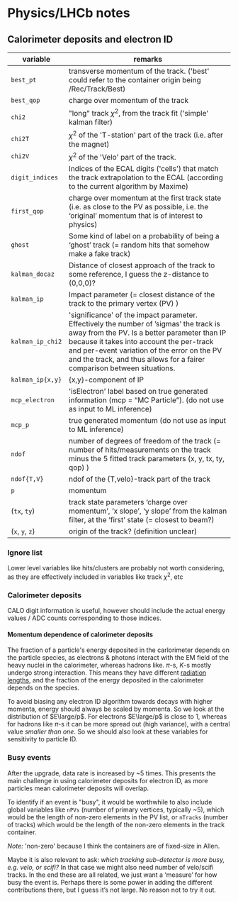 # Physics/LHCb notes

## Calorimeter deposits and electron ID

| variable | remarks |
|----------|---------|
| `best_pt`  | transverse momentum of the track. ('best' could refer to the container origin being /Rec/Track/Best)
| `best_qop` | charge over momentum of the track
| `chi2` | "long" track $\chi^2$, from the track fit ('simple' kalman filter)
| `chi2T` | $\chi^2$ of the 'T-station' part of the track (i.e. after the magnet)
| `chi2V` | $\chi^2$ of the 'Velo' part of the track.
| `digit_indices` | Indices of the ECAL digits ('cells') that match the track extrapolation to the ECAL (according to the current algorithm by Maxime)
| `first_qop` | charge over momentum at the first track state (i.e. as close to the PV as possible, i.e. the ‘original’ momentum that is of interest to physics)
| `ghost` | Some kind of label on a probability of being a ‘ghost’ track (= random hits that somehow make a fake track)
| `kalman_docaz` | Distance of closest approach of the track to some reference, I guess the z-distance to (0,0,0)?
| `kalman_ip` | Impact parameter (= closest distance of the track to the primary vertex (PV) )
| `kalman_ip_chi2` | 'significance' of the impact parameter. Effectively the number of ’sigmas’ the track is away from the PV. Is a better parameter than IP because it takes into account the per-track and per-event variation of the error on the PV and the track, and thus allows for a fairer comparison between situations.
| `kalman_ip{x,y}` | {x,y}-component of IP
| `mcp_electron` | 'isElectron' label based on true generated information (mcp = “MC Particle”). (do not use as input to ML inference)
| `mcp_p` | true generated momentum (do not use as input to ML inference)
| `ndof` | number of degrees of freedom of the track (= number of hits/measurements on the track minus the 5 fitted track parameters (x, y, tx, ty, qop) )
| `ndof{T,V}` | ndof of the {T,velo}-track part of the track
| `p` | momentum
| (`tx`, `ty`) | track state parameters ‘charge over momentum’, ’x slope’, ‘y slope’ from the kalman filter, at the ‘first’ state (= closest to beam?)
| (`x`, `y`, `z`) | origin of the track? (definition unclear)

### Ignore list
Lower level variables like hits/clusters are probably not worth considering, as they are effectively
included in variables like track $\chi^2$, etc

### Calorimeter deposits
CALO digit information is useful, however should include the actual energy values / ADC counts
corresponding to those indices.

#### Momentum dependence of calorimeter deposits
The fraction of a particle's energy deposited in the carlorimeter depends on the particle species,
as electrons & photons interact with the EM field of the heavy nuclei in the calorimeter, whereas
hadrons like. $\pi$-s, $K$-s mostly undergo strong interaction.  This means they have different
[radiation lengths](https://en.wikipedia.org/wiki/Radiation_length), and the fraction of the energy
deposited in the calorimeter depends on the species.

To avoid biasing any electron ID algorithm towards decays with higher momenta, energy should always
be scaled by momenta.  So we look at the distribution of $E\large/p$.  For electrons $E\large/p$
is close to 1, whereas for hadrons like $\pi$-s it can be more spread out (high variance), with a
central value _smaller than one_.  So we should also look at these variables for sensitivity to
particle ID.

### Busy events
After the upgrade, data rate is increased by ~5 times.  This presents the main challenge in using
calorimeter deposits for electron ID, as more particles mean calorimeter deposits will overlap.

To identify if an event is "busy", it would be worthwhile to also include global variables like
`nPVs` (number of primary vertices, typically ~5), which would be the length of non-zero elements
in the PV list, or `nTracks` (number of tracks) which would be the length of the non-zero elements
in the track container.

*Note:* 'non-zero' because I think the containers are of fixed-size in Allen.

Maybe it is also relevant to ask: *which tracking sub-detector is more busy, e.g. velo, or scifi?*
In that case we might also need number of velo/scifi tracks.  In the end these are all related, we
just want a ‘measure’ for how busy the event is. Perhaps there is some power in adding the different
contributions there, but I guess it’s not large. No reason not to try it out.

